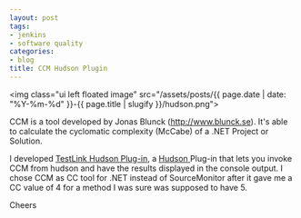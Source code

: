```yaml
---
layout: post
tags:
- jenkins
- software quality
categories:
- blog
title: CCM Hudson Plugin
---
```


<img class="ui left floated image" src="/assets/posts/{{ page.date | date: "%Y-%m-%d" }}-{{ page.title | slugify }}/hudson.png">

CCM is a tool developed by Jonas Blunck (<a href="http://www.blunck.se/">http://www.blunck.se</a>). It's able to calculate the cyclomatic complexity (McCabe) of a .NET Project or Solution.

I developed <a title="TestLink Hudson Plug-In" href="http://wiki.hudson-ci.org/display/HUDSON/TestLink+Plugin">TestLink Hudson Plug-in</a>, a <a href="http://www.hudson-ci.org">Hudson </a>Plug-in that lets you invoke CCM from hudson and have the results displayed in the console output. I chose CCM as CC tool for .NET instead of SourceMonitor after it gave me a CC value of 4 for a method I was sure was supposed to have 5.

Cheers
